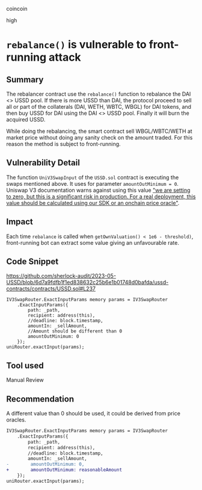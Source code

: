 coincoin

high

# `rebalance()` is vulnerable to front-running attack

## Summary

The rebalancer contract use the `rebalance()` function to rebalance the DAI <> USSD pool.
If there is more USSD than DAI, the protocol proceed to sell all or part of the collaterals (DAI, WETH, WBTC, WBGL) for DAI tokens, and then buy USSD for DAI using the DAI <> USSD pool. Finally it will burn the acquired USSD.

While doing the rebalancing, the smart contract sell WBGL/WBTC/WETH at market price without doing any sanity check on the amount traded. For this reason the method is subject to front-running.

## Vulnerability Detail

The function `UniV3SwapInput` of the `USSD.sol` contract is executing the swaps mentioned above. It uses for parameter `amountOutMinimum = 0`. Uniswap V3 documentation warns against using this value ["we are setting to zero, but this is a significant risk in production. For a real deployment, this value should be calculated using our SDK or an onchain price oracle"](https://docs.uniswap.org/contracts/v3/guides/swaps/single-swaps).

## Impact

Each time `rebalance` is called when `getOwnValuation() < 1e6 - threshold)`, front-running bot can extract some value giving an unfavourable rate.

## Code Snippet

https://github.com/sherlock-audit/2023-05-USSD/blob/6d7a9fdfb1f1ed838632c25b6e1b01748d0bafda/ussd-contracts/contracts/USSD.sol#L237
```solidity
IV3SwapRouter.ExactInputParams memory params = IV3SwapRouter
    .ExactInputParams({
        path: _path,
        recipient: address(this),
        //deadline: block.timestamp,
        amountIn: _sellAmount,
        //Amount should be different than 0
        amountOutMinimum: 0
    });
uniRouter.exactInput(params);
```

## Tool used

Manual Review

## Recommendation

A different value than 0 should be used, it could be derived from price oracles.

```diff
IV3SwapRouter.ExactInputParams memory params = IV3SwapRouter
    .ExactInputParams({
        path: _path,
        recipient: address(this),
        //deadline: block.timestamp,
        amountIn: _sellAmount,
-        amountOutMinimum: 0,
+        amountOutMinimum: reasonableAmount
    });
uniRouter.exactInput(params);
```
